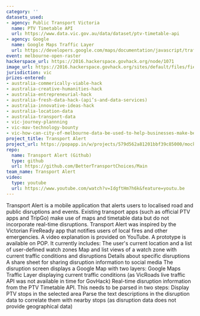 ```yaml
---
category: ''
datasets_used:
- agency: Public Transport Victoria
  name: PTV Timetable API
  url: https://www.data.vic.gov.au/data/dataset/ptv-timetable-api
- agency: Google
  name: Google Maps Traffic Layer
  url: https://developers.google.com/maps/documentation/javascript/trafficlayer
event: melbourne-open-raster
hackerspace_url: https://2016.hackerspace.govhack.org/node/1071
image_url: https://2016.hackerspace.govhack.org/sites/default/files/field/image/Icon_0.png
jurisdiction: vic
prizes-entered:
- australia-commerically-viable-hack
- australia-creative-humanities-hack
- australia-entrepreneurial-hack
- australia-fresh-data-hack-(api’s-and-data-services)
- australia-innovative-ideas-hack
- australia-location-data
- australia-transport-data
- vic-journey-plannning
- vic-mav-technology-bounty
- vic-how-can-city-of-melbourne-data-be-used-to-help-businesses-make-better-decisions?
project_title: Transport Alert
project_url: https://popapp.in/w/projects/579d562a81201bbf39c85000/mockups
repo:
  name: Transport Alert (Github)
  type: github
  url: https://github.com/BetterTransportChoices/Main
team_name: Transport Alert
video:
  type: youtube
  url: https://www.youtube.com/watch?v=IdgftHm7h6k&feature=youtu.be
---
```


Transport Alert is a mobile application that alerts users to localised road and public disruptions and events. Existing transport apps (such as official PTV apps and TripGo) make use of maps and timetable data but do not incorporate real-time disruptions.
Transport Alert was inspired by the Victorian FireReady app that notifies users of local fires and other emergencies.
A video explanation is provided on YouTube.
A prototype is available on POP. It currently includes:
The user's current location and a list of user-defined watch zones
Map and list views of a watch zone with current traffic conditions and disruptions
Details about specific disruptions
A share sheet for sharing disruption information to social media
The disruption screen displays a Google Map with two layers:
Google Maps Traffic Layer displaying current traffic conditions (as VicRoads live traffic API was not available in time for GovHack)
Real-time disruption information from the PTV Timetable API. This needs to be parsed in two steps:
Display PTV stops in the selected area
Parse the text descriptions in the disruption data to correlate them with nearby stops (as disruption data does not provide geographical data)